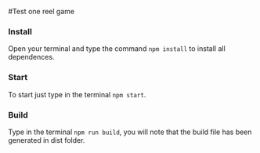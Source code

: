 #Test one reel game

### Install
Open your terminal and type the command `npm install` to install all dependences.

### Start 
To start just type in the terminal `npm start`.

### Build 
Type in the terminal `npm run build`, you will note that the build file has been generated in dist folder.

